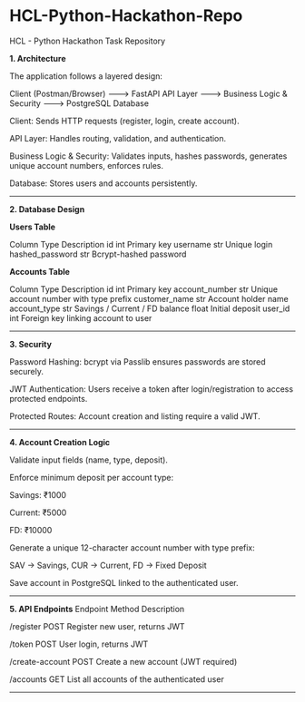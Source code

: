 # HCL-Python-Hackathon-Repo
HCL - Python Hackathon Task Repository

**1. Architecture**

The application follows a layered design:

Client (Postman/Browser) ---> FastAPI API Layer ---> Business Logic & Security  ---> PostgreSQL Database

Client: Sends HTTP requests (register, login, create account).

API Layer: Handles routing, validation, and authentication.

Business Logic & Security: Validates inputs, hashes passwords, generates unique account numbers, enforces rules.

Database: Stores users and accounts persistently.

----------------------------------------------------------------------------------------------------------------------------------

**2. Database Design**

**Users Table**

Column	Type	Description
id	int	Primary key
username	str	Unique login
hashed_password	str	Bcrypt-hashed password

**Accounts Table**

Column	Type	Description
id	int	Primary key
account_number	str	Unique account number with type prefix
customer_name	str	Account holder name
account_type	str	Savings / Current / FD
balance	float	Initial deposit
user_id	int	Foreign key linking account to user

----------------------------------------------------------------------------------------------------------------------------------

**3. Security**

Password Hashing: bcrypt via Passlib ensures passwords are stored securely.

JWT Authentication: Users receive a token after login/registration to access protected endpoints.

Protected Routes: Account creation and listing require a valid JWT.

----------------------------------------------------------------------------------------------------------------------------------

**4. Account Creation Logic**

Validate input fields (name, type, deposit).

Enforce minimum deposit per account type:

Savings: ₹1000

Current: ₹5000

FD: ₹10000

Generate a unique 12-character account number with type prefix:

SAV → Savings, CUR → Current, FD → Fixed Deposit

Save account in PostgreSQL linked to the authenticated user.

----------------------------------------------------------------------------------------------------------------------------------

**5. API Endpoints**
Endpoint	       Method	  Description

/register	       POST	    Register new user, returns JWT

/token	         POST	    User login, returns JWT

/create-account	 POST	    Create a new account (JWT required)

/accounts	       GET	    List all accounts of the authenticated user

----------------------------------------------------------------------------------------------------------------------------------

